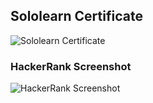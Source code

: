 ## Sololearn Certificate
	
![Sololearn Certificate](https://github.com/Sumit21adm/M2_Phonebook_Java/blob/e45e515802243211a256b6f383eaa8bd291a1a97/00_Certificates/cert-24872426-1068.png "Sololearn Certificate")

### HackerRank Screenshot
![HackerRank Screenshot](https://github.com/Sumit21adm/M2_Phonebook_Java/blob/e45e515802243211a256b6f383eaa8bd291a1a97/00_Certificates/cert-24872426-1068.png "HackerRank Screenshot")